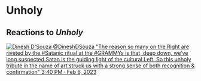 # Unholy

## Reactions to _Unholy_

[![Dinesh D'Souza @DineshDSouza "The reason so many on the Right are riveted by the #Satanic ritual at the #GRAMMYs is that, deep down, we’ve long suspected Satan is the guiding light of the cultural Left. So this unholy tribute in the name of art struck us with a strong sense of both recognition & confirmation"
3:40 PM · Feb 6, 2023](https://user-images.githubusercontent.com/67705789/217977796-92c7dbe1-80c8-4d7b-9d6c-8bbf6f89d529.png)](https://twitter.com/DineshDSouza/status/1622711774179983386)

